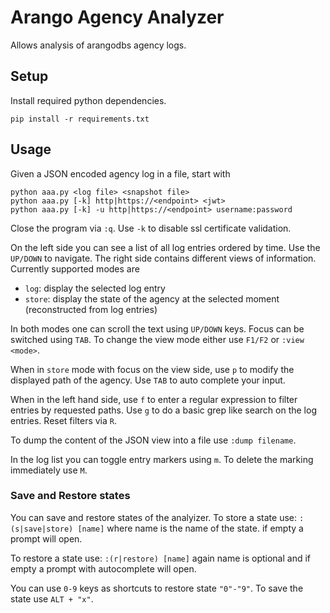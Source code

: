 # Arango Agency Analyzer

Allows analysis of arangodbs agency logs.

## Setup
Install required python dependencies. 
```
pip install -r requirements.txt
```

## Usage

Given a JSON encoded agency log in a file, start with
```
python aaa.py <log file> <snapshot file>
python aaa.py [-k] http|https://<endpoint> <jwt>
python aaa.py [-k] -u http|https://<endpoint> username:password
```
Close the program via `:q`. Use `-k` to disable ssl certificate validation.

On the left side you can see a list of all log entries ordered by time. Use the `UP/DOWN` to navigate.
The right side contains different views of information. Currently supported modes are

- `log`: display the selected log entry
- `store`: display the state of the agency at the selected moment (reconstructed from log entries)

In both modes one can scroll the text using `UP/DOWN` keys. Focus can be switched using `TAB`.
To change the view mode either use `F1/F2` or `:view <mode>`.

When in `store` mode with focus on the view side, use `p` to modify the displayed path
of the agency. Use `TAB` to auto complete your input.

When in the left hand side, use `f` to enter a regular expression to filter entries by requested paths.
Use `g` to do a basic grep like search on the log entries. Reset filters via `R`.

To dump the content of the JSON view into a file use `:dump filename`.

In the log list you can toggle entry markers using `m`. To delete the marking immediately use `M`.

### Save and Restore states

You can save and restore states of the analyizer. To store a state use:
`:(s|save|store) [name]`
where name is the name of the state. if empty a prompt will open.

To restore a state use:
`:(r|restore) [name]`
again name is optional and if empty a prompt with autocomplete will open.

You can use `0-9` keys as shortcuts to restore state `"0"-"9"`. To save the state
use `ALT + "x"`.
